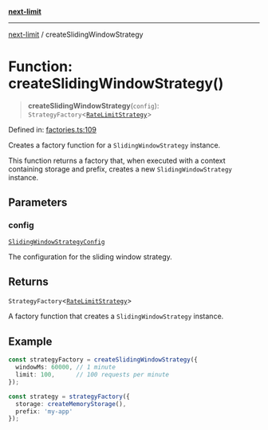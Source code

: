[**next-limit**](../README.md)

***

[next-limit](../README.md) / createSlidingWindowStrategy

# Function: createSlidingWindowStrategy()

> **createSlidingWindowStrategy**(`config`): `StrategyFactory`\<[`RateLimitStrategy`](../interfaces/RateLimitStrategy.md)\>

Defined in: [factories.ts:109](https://github.com/saoudi-h/next-limit/blob/45012419e7c26986c08104835525b0ea21d24a3f/src/factories.ts#L109)

Creates a factory function for a `SlidingWindowStrategy` instance.

This function returns a factory that, when executed with a context containing
storage and prefix, creates a new `SlidingWindowStrategy` instance.

## Parameters

### config

[`SlidingWindowStrategyConfig`](../interfaces/SlidingWindowStrategyConfig.md)

The configuration for the sliding window strategy.

## Returns

`StrategyFactory`\<[`RateLimitStrategy`](../interfaces/RateLimitStrategy.md)\>

A factory function that creates a `SlidingWindowStrategy` instance.

## Example

```typescript
const strategyFactory = createSlidingWindowStrategy({
  windowMs: 60000, // 1 minute
  limit: 100,      // 100 requests per minute
});

const strategy = strategyFactory({
  storage: createMemoryStorage(),
  prefix: 'my-app'
});
```
